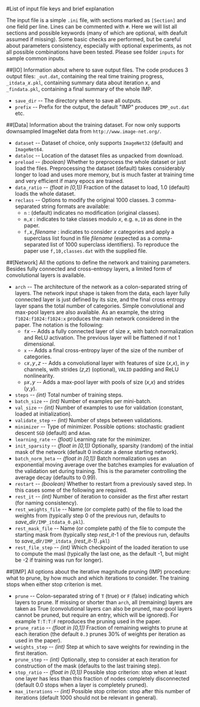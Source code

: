 #List of input file keys and brief explanation

The input file is a simple `.ini` file, with sections marked as `[Section]` and one field per line. Lines can be commented with `#`.
Here we will list all sections and possible keywords (many of which are optional, with deafult assumed if missing).
Some basic checks are performed, but be careful about parameters consistency, especially with optional experiments, as not all possible combinations have been tested.
Please see folder `inputs` for sample common inputs.

##[IO]
Information about where to save output files.
The code produces 3 output files: `_out.dat`, containing the real time training progress, `_itdata_`*x*`.pkl`, containing summary data about iteration *x*, and `_findata.pkl`, containing a final summary of the whole IMP.

- `save_dir` -- The directory where to save all outputs.
- `prefix` -- Prefix for the output, the default "IMP" produces `IMP_out.dat` etc.

##[Data]
Information about the training dataset. For now only supports downsampled ImageNet data from `http://www.image-net.org/`.

- `dataset` -- Dataset of choice, only supports `ImageNet32` (default) and `ImageNet64`.
- `dataloc` -- Location of the dataset files as unpacked from download.
- `preload` -- *(boolean)* Whether to preprocess the whole dataset or just load the files. Preprocessing the dataset (default) takes considerably longer to load and uses more memory, but is much faster at training time and very efficient if many epocs are trained.
- `data_ratio` -- *(float in [0,1])* Fraction of the dataset to load, 1.0 (default) loads the whole dataset.
- `reclass` -- Options to modify the original 1000 classes. 3 comma-separated string formats are available:
    - `n` : (default) indicates no modification (original classes).
    - `m,`*x* : indicates to take classes modulo *x*, e.g. `m,10` as done in the paper.
    - `f,`*x*`,`*filename* : indicates to consider *x* categories and apply a superclass list found in file *filename* (expected as a comma-separated list of 1000 superclass identifiers). To reproduce the paper use `f,10,classes.dat` with the supplied file.

##[Network]
All the options to define the network and training parameters. Besides fully connected and cross-entropy layers, a limited form of convolutional layers is available.

- `arch` -- The architecture of the network as a colon-separated string of layers. The network input shape is taken from the data, each layer fully connected layer is just defined by its size, and the final cross entropy layer spans the total number of categories. Simple convolutional and max-pool layers are also available. As an example, the string `f1024:f1024:f1024:x` produces the main network considered in the paper. The notation is the following:
    - `f`*x* -- Adds a fully connected layer of size *x*, with batch normalization and ReLU activation. The previous layer will be flattened if not 1 dimensional.
    - `x` -- Adds a final cross-entropy layer of the size of the number of categories.
    - `c`*x*`,`*y*`,`*z* -- Adds a convolutional layer with features of size (*x*,*x*), in *y* channels, with strides (*z*,*z*) (optional), `VALID` padding and ReLU nonlinearity.
    - `p`*x*`,`*y* -- Adds a max-pool layer with pools of size (*x*,*x*) and strides (*y*,*y*).
- `steps` -- *(int)* Total number of training steps.
- `batch_size` -- *(int)* Number of examples per mini-batch.
- `val_size` -- *(int)* Number of examples to use for validation (constant, loaded at initialization).
- `validate_step` -- *(int)* Number of steps between validations.
- `minimizer` -- Type of minimizer. Possible options: stochastic gradient descent `SGD` (default) and `Adam`.
- `learning_rate` -- *(float)* Learning rate for the minimizer.
- `init_sparsity` -- *(float in [0,1])* Optionally, sparsity (random) of the initial mask of the network (default 0 indicate a dense starting network).
- `batch_norm_beta` -- *(float in [0,1])* Batch normalization uses an exponential moving average over the batches examples for evaluation of the validation set during training. This is the parameter controlling the average decay (defaults to 0.99).
- `restart` -- *(boolean)* Whether to restart from a previously saved step. In this cases some of the following are required.
- `rest_it` -- *(int)* Number of iteration to consider as the first after restart (for naming consistency).
- `rest_weights_file` -- Name (or complete path) of the file to load the weights from (typically step 0 of the previous run, defaults to *save_dir*`/IMP_itdata_0.pkl`).
- `rest_mask_file` -- Name (or complete path) of the file to compute the starting mask from (typically step *rest_it*-1 of the previous run, defaults to *save_dir*`/IMP_itdata_`*(rest_it-1)*`.pkl`)
- `rest_file_step` -- *(int)* Which checkpoint of the loaded iteration to use to compute the masl (typically the last one, as the default -1, but might be -2 if training was run for longer).

##[IMP]
All options about the iterative magnitude pruning (IMP) procedure: what to prune, by how much and which iterations to consider. The training stops when either stop criterion is met.

- `prune` -- Colon-separated string of `T` (true) or `F` (false) indicating which layers to prune. If missing or shorter than `arch`, all (remaining) layers are taken as True (convolutional layers can also be pruned, max-pool layers cannot be pruned, but require an entry, which will be ignored). For example `T:T:T:F` reproduces the pruning used in the paper.
- `prune_ratio` -- *(float in [0,1])* Fraction of remaining weights to prune at each iteration (the default `0.3` prunes 30% of weights per iteration as used in the paper).
- `weights_step` -- *(int)* Step at which to save weights for rewinding in the first iteration.
- `prune_step` -- *(int)* Optionally, step to consider at each iteration for construction of the mask (defaults to the last training step).
- `stop_ratio` -- *(float in [0,1])* Possible stop criterion: stop when at least one layer has less than this fraction of nodes completely disconnected (default 0.0 stops when a layer is completely pruned).
- `max_iterations` -- *(int)* Possible stop criterion: stop after this number of iterations (default 1000 should not be relevant in general).

